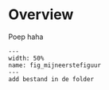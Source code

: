# Overview

Poep haha
``` {figure} figures/Schermafbeelding2024-09-26085743.png
---
width: 50%
name: fig_mijneerstefiguur
---
add bestand in de folder
```
